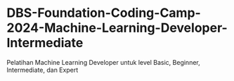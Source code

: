 # DBS-Foundation-Coding-Camp-2024-Machine-Learning-Developer-Intermediate
Pelatihan Machine Learning Developer untuk level Basic, Beginner, Intermediate, dan Expert
